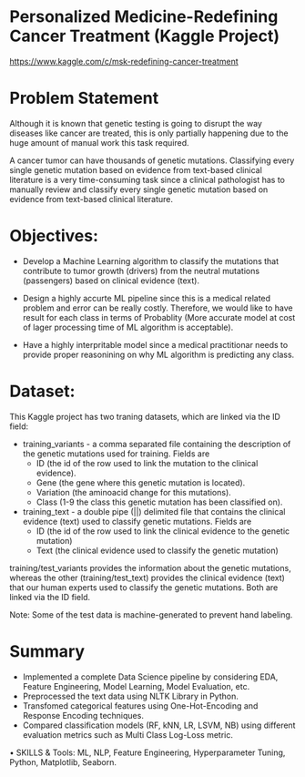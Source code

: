 # Personalized Medicine-Redefining Cancer Treatment (Kaggle Project)
https://www.kaggle.com/c/msk-redefining-cancer-treatment

# Problem Statement
Although it is known that genetic testing is going to disrupt the way diseases like cancer are treated, this is only partially happening due to the huge amount of manual work this task required.

A cancer tumor can have thousands of genetic mutations. Classifying every single genetic mutation based on evidence from text-based clinical literature is a very time-consuming task since a clinical pathologist has to manually review and classify every single genetic mutation based on evidence from text-based clinical literature.


#  Objectives:

- Develop a Machine Learning algorithm to classify the mutations that contribute to tumor growth (drivers) from the neutral mutations (passengers) based on clinical evidence (text).

- Design a highly accurte ML pipeline since this is a medical related problem and error can be really costly. Therefore, we would like to have result for each class in terms of Probablity (More accurate model at cost of lager processing time of ML algorithm is acceptable). 

- Have a highly interpritable model since a medical practitionar needs to provide proper reasonining on why ML algorithm is predicting any class.

# Dataset:
This Kaggle project has two traning datasets, which are linked via the ID field:
- training_variants - a comma separated file containing the description of the genetic mutations used for training. Fields are
    - ID (the id of the row used to link the mutation to the clinical evidence).
    - Gene (the gene where this genetic mutation is located).
    - Variation (the aminoacid change for this mutations). 
    - Class (1-9 the class this genetic mutation has been classified on).
- training_text - a double pipe (||) delimited file that contains the clinical evidence (text) used to classify genetic mutations. Fields are 
    - ID (the id of the row used to link the clinical evidence to the genetic mutation)
    - Text (the clinical evidence used to classify the genetic mutation)

training/test_variants provides the information about the genetic mutations, whereas the other (training/test_text) provides the clinical evidence (text) that our human experts used to classify the genetic mutations. Both are linked via the ID field.

Note: Some of the test data is machine-generated to prevent hand labeling. 

# Summary
-	Implemented a complete Data Science pipeline by considering EDA, Feature Engineering, Model Learning, Model Evaluation, etc.
-	Preprocessed the text data using NLTK Library in Python.
-	Transfomed categorical features using One-Hot-Encoding and Response Encoding techniques.
-	Compared classification models (RF, kNN, LR, LSVM, NB) using different evaluation metrics such as Multi Class Log-Loss metric.


•	SKILLS & Tools: ML, NLP, Feature Engineering, Hyperparameter Tuning, Python, Matplotlib, Seaborn. 
